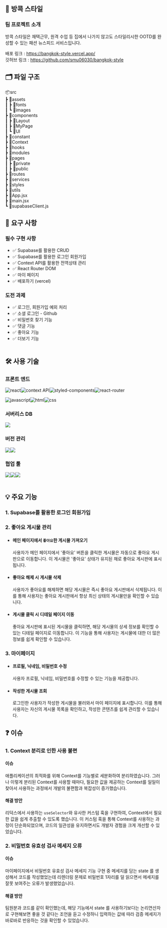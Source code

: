 ## 👕 방콕 스타일

### 팀 프로젝트 소개

방콕 스타일은 재택근무, 원격 수업 등 집에서 나가지 않고도 스타일리시한 OOTD를 완성할 수 있는 패션 뉴스피드 서비스입니다.

배포 링크 : https://bangkok-style.vercel.app/<br />
깃허브 링크 : https://github.com/smu06030/bangkok-style

## 🗂️ 파일 구조

📦src <br />
 ┣ 📂assets <br />
 ┃ ┣ 📂fonts <br />
 ┃ ┗ 📂images <br />
 ┣ 📂components <br />
 ┃ ┣ 📂Layout <br />
 ┃ ┣ 📂MyPage <br />
 ┃ ┗ 📂UI <br />
 ┣ 📂constant <br />
 ┣ 📂Context <br />
 ┣ 📂hooks <br />
 ┣ 📂modules <br />
 ┣ 📂pages <br />
 ┃ ┣ 📂private <br />
 ┃ ┣ 📂public <br />
 ┣ 📂routes <br />
 ┣ 📂services <br />
 ┣ 📂styles <br />
 ┣ 📂utils <br />
 ┣ 📜App.jsx <br />
 ┣ 📜main.jsx <br />
 ┗ 📜supabaseClient.js <br />

## 📌 요구 사항

### 필수 구현 사항

- ✅ Supabase를 활용한 CRUD
- ✅ Supabase를 활용한 로그인 회원가입
- ✅ Context API를 활용한 전역상태 관리
- ✅ React Router DOM
- ✅ 마이 페이지
- ✅ 배포하기 (vercel)

### 도전 과제
- ✅ 로그인, 회원가입 예외 처리
- ✅ 소셜 로그인 - Github
- ✅ 비밀번호 찾기 기능
- ✅ 댓글 기능
- ✅ 좋아요 기능
- ✅ 더보기 기능
<br /><br />

## 🛠️ 사용 기술

### 프론트 엔드

<img src="https://img.shields.io/badge/React-20232A?style=for-the-badge&logo=react&logoColor=61DAFB" alt="react" /><img src="https://img.shields.io/badge/Context--Api-000000?style=for-the-badge&logo=react" alt="context API" /><img src="https://img.shields.io/badge/styled--components-DB7093?style=for-the-badge&logo=styled-components&logoColor=white" alt="styled-components" /><img src="https://img.shields.io/badge/React_Router-CA4245?style=for-the-badge&logo=react-router&logoColor=white" alt="react-router" /><br />

<img src="https://img.shields.io/badge/JavaScript-F7DF1E?style=for-the-badge&logo=JavaScript&logoColor=white" alt="javascript" /><img src="https://img.shields.io/badge/HTML-239120?style=for-the-badge&logo=html5&logoColor=white" alt="html" /><img src="https://img.shields.io/badge/CSS-239120?&style=for-the-badge&logo=css3&logoColor=white" alt="css" /><br />

### 서버리스 DB

<img src="https://img.shields.io/badge/Supabase-181818?style=for-the-badge&logo=supabase&logoColor=white" /><br />

### 버전 관리

<img src="https://img.shields.io/badge/GIT-E44C30?style=for-the-badge&logo=git&logoColor=white"/><img src="https://img.shields.io/badge/GitHub-100000?style=for-the-badge&logo=github&logoColor=white"/><br />

### 협업 툴
<img src="https://img.shields.io/badge/Figma-F24E1E?style=for-the-badge&logo=figma&logoColor=white" /><img src="https://img.shields.io/badge/Slack-4A154B?style=for-the-badge&logo=slack&logoColor=white" /><img src="https://img.shields.io/badge/notion-000000?style=for-the-badge&logo=notion&logoColor=white" /><br /><br />

## 💡 주요 기능

### 1. Supabase를 활용한 로그인 회원가입

### 2. 좋아요 게시물 관리
- #### 메인 페이지에서 `좋아요`한 게시물 가져오기
  사용자가 메인 페이지에서 '좋아요' 버튼을 클릭한 게시물은 자동으로 좋아요 게시판으로 이동합니다. 이 게시물은 '좋아요' 상태가 유지된 채로 좋아요 게시판에 표시됩니다.

- #### 좋아요 해제 시 게시물 삭제
  사용자가 좋아요를 해제하면 해당 게시물은 즉시 좋아요 게시판에서 삭제됩니다. 이를 통해 사용자는 좋아요 게시판에서 항상 최신 상태의 게시물만을 확인할 수 있습니다.

- #### 게시물 클릭 시 디테일 페이지 이동
  좋아요 게시판에 표시된 게시물을 클릭하면, 해당 게시물의 상세 정보를 확인할 수 있는 디테일 페이지로 이동합니다. 이 기능을 통해 사용자는 게시물에 대한 더 많은 정보를 쉽게 확인할 수 있습니다.

### 3. 마이페이지
- #### 프로필, 닉네임, 비밀번호 수정
  사용자 프로필, 닉네임, 비밀번호를 수정할 수 있는 기능을 제공합니다.

- #### 작성한 게시물 조회
  로그인한 사용자가 작성한 게시물을 불러와서 마이 페이지에 표시합니다. 이를 통해 사용자는 자신의 게시물 목록을 확인하고, 작성한 콘텐츠를 쉽게 관리할 수 있습니다.

## ❓ 이슈

### 1. Context 분리로 인한 사용 불편

#### 이슈
애플리케이션의 최적화를 위해 Context를 기능별로 세분화하여 분리하였습니다. 그러나 이렇게 분리된 Context를 사용할 때마다, 필요한 값을 제공하는 Context를 일일이 찾아서 사용하는 과정에서 개발의 불편함과 복잡성이 증가했습니다.

#### 해결 방안
리덕스에서 사용하는 `useSelector`와 유사한 커스텀 훅을 구현하여, Context에서 필요한 값을 쉽게 추출할 수 있도록 했습니다. 이 커스텀 훅을 통해 Context를 사용하는 과정이 단순화되었으며, 코드의 일관성을 유지하면서도 개발자 경험을 크게 개선할 수 있었습니다.

### 2. 비밀번호 유효성 검사 메세지 오류

#### 이슈
마이페이지에서 비밀번호 유효성 검사 메세지 기능 구현 중 메세지를 담는 state 를 생성해서 코드를 작성했었는데 리렌더링 문제로 비밀번호 1자리를 덜 읽으면서 메세지를 잘못 보여주는 오류가 발생했었습니다.

#### 해결 방안
팀원분과 코드를 같이 확인했는데, 해당 기능에서 state 를 사용하기보다는 논리연산자로 구현해보면 좋을 것 같다는 조언을 듣고 수정하니 입력하는 값에 따라 검증 메세지가 바로바로 반응하는 것을 확인할 수 있었습니다.